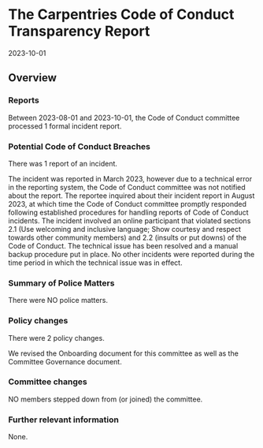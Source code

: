 # The Carpentries Code of Conduct Transparency Report

2023-10-01

## Overview

### Reports

Between 2023-08-01 and 2023-10-01, the Code of Conduct committee processed 1 formal incident report. 

### Potential Code of Conduct Breaches

There was 1 report of an incident.

The incident was reported in March 2023, however due to a technical error in the reporting system, the Code of Conduct committee was not notified about the report. The reportee inquired about their incident report in August 2023, at which time the Code of Conduct committee promptly responded following established procedures for handling reports of Code of Conduct incidents. The incident involved an online participant that violated sections 2.1 (Use welcoming and inclusive language; Show courtesy and respect towards other community members) and 2.2 (insults or put downs) of the Code of Conduct. The technical issue has been resolved and a manual backup procedure put in place. No other incidents were reported during the time period in which the technical issue was in effect. 

### Summary of Police Matters

There were NO police matters.

### Policy changes

There were 2 policy changes.  

We revised the Onboarding document for this committee as well as the Committee Governance document. 
 
### Committee changes

NO members stepped down from (or joined) the committee.

### Further relevant information

None. 
